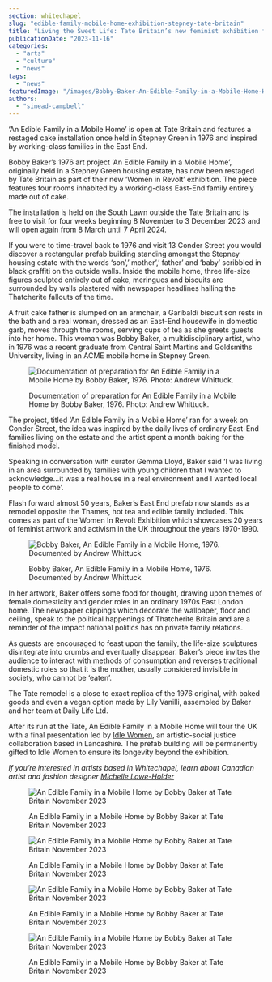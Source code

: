 ```yaml
---
section: whitechapel
slug: "edible-family-mobile-home-exhibition-stepney-tate-britain"
title: "Living the Sweet Life: Tate Britain’s new feminist exhibition features an East End family made of cake"
publicationDate: "2023-11-16"
categories: 
  - "arts"
  - "culture"
  - "news"
tags: 
  - "news"
featuredImage: "/images/Bobby-Baker-An-Edible-Family-in-a-Mobile-Home-House.jpg"
authors: 
  - "sinead-campbell"
---
```


‘An Edible Family in a Mobile Home’ is open at Tate Britain and features a restaged cake installation once held in Stepney Green in 1976 and inspired by working-class families in the East End. 

Bobby Baker’s 1976 art project ‘An Edible Family in a Mobile Home’, originally held in a Stepney Green housing estate, has now been restaged by Tate Britain as part of their new ‘Women in Revolt’ exhibition. The piece features four rooms inhabited by a working-class East-End family entirely made out of cake. 

The installation is held on the South Lawn outside the Tate Britain and is free to visit for four weeks beginning 8 November to 3 December 2023 and will open again from 8 March until 7 April 2024. 

If you were to time-travel back to 1976 and visit 13 Conder Street you would discover a rectangular prefab building standing amongst the Stepney housing estate with the words ‘son’,’ mother’,’ father’ and ‘baby’ scribbled in black graffiti on the outside walls. Inside the mobile home, three life-size figures sculpted entirely out of cake, meringues and biscuits are surrounded by walls plastered with newspaper headlines hailing the Thatcherite fallouts of the time.

A fruit cake father is slumped on an armchair, a Garibaldi biscuit son rests in the bath and a real woman, dressed as an East-End housewife in domestic garb, moves through the rooms, serving cups of tea as she greets guests into her home. This woman was Bobby Baker, a multidisciplinary artist, who in 1976 was a recent graduate from Central Saint Martins and Goldsmiths University, living in an ACME mobile home in Stepney Green. 

<figure>

![Documentation of preparation for
An Edible Family in a Mobile Home
by Bobby Baker, 1976.
Photo: Andrew Whittuck.](/images/An-Edible-Family-in-a-Mobile-Home-by-Bobby-Baker-1976-preparation-1024x683.jpg)

<figcaption>

Documentation of preparation for An Edible Family in a Mobile Home by Bobby Baker, 1976. Photo: Andrew Whittuck.

</figcaption>

</figure>

The project, titled ‘An Edible Family in a Mobile Home’ ran for a week on Conder Street, the idea was inspired by the daily lives of ordinary East-End families living on the estate and the artist spent a month baking for the finished model. 

Speaking in conversation with curator Gemma Lloyd, Baker said ‘I was living in an area surrounded by families with young children that I wanted to acknowledge…it was a real house in a real environment and I wanted local people to come’. 

Flash forward almost 50 years, Baker’s East End prefab now stands as a remodel opposite the Thames, hot tea and edible family included. This comes as part of the Women In Revolt Exhibition which showcases 20 years of feminist artwork and activism in the UK throughout the years 1970-1990. 

<figure>

![Bobby Baker, An Edible Family in a Mobile Home, 1976. Documented by Andrew Whittuck](/images/Bobby-Baker-An-Edible-Family-in-a-Mobile-Home-bed-1024x683.jpg)

<figcaption>

Bobby Baker, An Edible Family in a Mobile Home, 1976. Documented by Andrew Whittuck

</figcaption>

</figure>

In her artwork, Baker offers some food for thought, drawing upon themes of female domesticity and gender roles in an ordinary 1970s East London home. The newspaper clippings which decorate the wallpaper, floor and ceiling, speak to the political happenings of Thatcherite Britain and are a reminder of the impact national politics has on private family relations. 

As guests are encouraged to feast upon the family, the life-size sculptures disintegrate into crumbs and eventually disappear. Baker’s piece invites the audience to interact with methods of consumption and reverses traditional domestic roles so that it is the mother, usually considered invisible in society, who cannot be ‘eaten’. 

The Tate remodel is a close to exact replica of the 1976 original, with baked goods and even a vegan option made by Lily Vanilli, assembled by Baker and her team at Daily Life Ltd. 

After its run at the Tate, An Edible Family in a Mobile Home will tour the UK with a final presentation led by [Idle Women](https://www.idlewomen.org/), an artistic-social justice collaboration based in Lancashire. The prefab building will be permanently gifted to Idle Women to ensure its longevity beyond the exhibition. 

_If you’re interested in artists based in Whitechapel, learn about Canadian artist and fashion designer_ [_Michelle Lowe-Holder_](https://whitechapellondon.co.uk/michelle-lowe-holder-canadian-in-whitechapel/)

<figure>

![An Edible Family in a Mobile Home by Bobby Baker at Tate Britain November 2023](/images/living-rom-an-edible-family-in-a-mobile-home-bobby-baker-tate-1024x683.jpg)

<figcaption>

An Edible Family in a Mobile Home by Bobby Baker at Tate Britain November 2023

</figcaption>

</figure>

<figure>

![An Edible Family in a Mobile Home by Bobby Baker at Tate Britain November 2023](/images/an-edible-family-in-a-mobile-home-booby-baker-tate-britain-bedroom-web-1024x683.jpg)

<figcaption>

An Edible Family in a Mobile Home by Bobby Baker at Tate Britain November 2023

</figcaption>

</figure>

<figure>

![An Edible Family in a Mobile Home by Bobby Baker at Tate Britain November 2023](/images/an-edible-family-in-a-mobile-home-bobby-baker-kitchen-web-1024x683.jpg)

<figcaption>

An Edible Family in a Mobile Home by Bobby Baker at Tate Britain November 2023

</figcaption>

</figure>

<figure>

![An Edible Family in a Mobile Home by Bobby Baker at Tate Britain November 2023](/images/an-edible-family-in-a-mobile-home-bobby-baker-tate-britain-bathroom-web-1024x683.jpg)

<figcaption>

An Edible Family in a Mobile Home by Bobby Baker at Tate Britain November 2023

</figcaption>

</figure>

